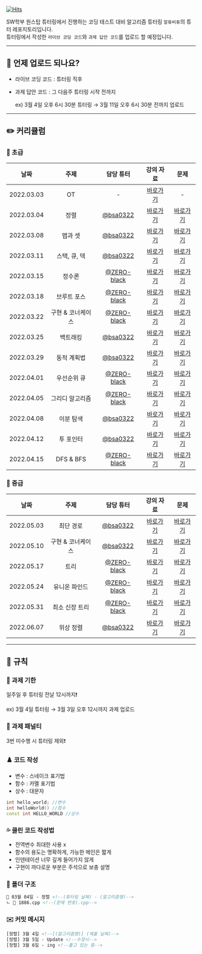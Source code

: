 [![Hits](https://hits.seeyoufarm.com/api/count/incr/badge.svg?url=https%3A%2F%2Fgithub.com%2FAltu-Bitu-2%2FNotice%2F&count_bg=%2379C83D&title_bg=%23555555&icon=&icon_color=%23E7E7E7&title=hits&edge_flat=false)](https://hits.seeyoufarm.com)

SW학부 원스탑 튜터링에서 진행하는 코딩 테스트 대비 알고리즘 튜터링 `알튜비튜`의 튜터 레포지토리입니다.  
튜터링에서 작성한 `라이브 코딩 코드`와 `과제 답안 코드`를 업로드 할 예정입니다.

---

## 📅 언제 업로드 되나요?

- 라이브 코딩 코드 : 튜터링 직후
- 과제 답안 코드 : 그 다음주 튜터링 시작 전까지

    ex) 3월 4일 오후 6시 30분 튜터링 → 3월 11일 오후 6시 30분 전까지 업로드

---   
## ✏️ 커리큘럼   
### 🌙 초급
|    날짜    | 주제 | 담당 튜터 | 강의 자료 | 문제 |
|:----------:|:----:|:---------:|:---------:|:----:|
| 2022.03.03 |  OT  |     -     |[바로가기](https://github.com/Altu-Bitu-2/Notice)|-|
| 2022.03.04 |정렬|[@bsa0322](https://github.com/bsa0322)|[바로가기](https://github.com/Altu-Bitu-2/Notice)|[바로가기](https://github.com/Altu-Bitu-2/Notice)|
| 2022.03.08 |맵과 셋|[@bsa0322](https://github.com/bsa0322)|[바로가기](https://github.com/Altu-Bitu-2/Notice)|[바로가기](https://github.com/Altu-Bitu-2/Notice)|
| 2022.03.11 |스택, 큐, 덱|[@bsa0322](https://github.com/bsa0322)|[바로가기](https://github.com/Altu-Bitu-2/Notice)|[바로가기](https://github.com/Altu-Bitu-2/Notice)|
| 2022.03.15 |정수론|[@ZERO-black](https://github.com/ZERO-black)|[바로가기](https://github.com/Altu-Bitu-2/Notice)|[바로가기](https://github.com/Altu-Bitu-2/Notice)|
| 2022.03.18 |브루트 포스|[@ZERO-black](https://github.com/ZERO-black)|[바로가기](https://github.com/Altu-Bitu-2/Notice)|[바로가기](https://github.com/Altu-Bitu-2/Notice)|
| 2022.03.22 |구현 & 코너케이스|[@ZERO-black](https://github.com/ZERO-black)|[바로가기](https://github.com/Altu-Bitu-2/Notice)|[바로가기](https://github.com/Altu-Bitu-2/Notice)|
| 2022.03.25 |백트래킹|[@bsa0322](https://github.com/bsa0322)|[바로가기](https://github.com/Altu-Bitu-2/Notice)|[바로가기](https://github.com/Altu-Bitu-2/Notice)|
| 2022.03.29 |동적 계획법|[@bsa0322](https://github.com/bsa0322)|[바로가기](https://github.com/Altu-Bitu-2/Notice)|[바로가기](https://github.com/Altu-Bitu-2/Notice)|
| 2022.04.01 |우선순위 큐|[@ZERO-black](https://github.com/ZERO-black)|[바로가기](https://github.com/Altu-Bitu-2/Notice)|[바로가기](https://github.com/Altu-Bitu-2/Notice)|
| 2022.04.05 |그리디 알고리즘|[@ZERO-black](https://github.com/ZERO-black)|[바로가기](https://github.com/Altu-Bitu-2/Notice)|[바로가기](https://github.com/Altu-Bitu-2/Notice)|
| 2022.04.08 |이분 탐색|[@bsa0322](https://github.com/bsa0322)|[바로가기](https://github.com/Altu-Bitu-2/Notice)|[바로가기](https://github.com/Altu-Bitu-2/Notice)|
| 2022.04.12 |투 포인터|[@bsa0322](https://github.com/bsa0322)|[바로가기](https://github.com/Altu-Bitu-2/Notice)|[바로가기](https://github.com/Altu-Bitu-2/Notice)|
| 2022.04.15 |DFS & BFS|[@ZERO-black](https://github.com/ZERO-black)|[바로가기](https://github.com/Altu-Bitu-2/Notice)|[바로가기](https://github.com/Altu-Bitu-2/Notice)|
### 🌙 중급
|    날짜    | 주제 | 담당 튜터 | 강의 자료 | 문제 |
|:----------:|:----:|:---------:|:---------:|:----:|
| 2022.05.03 |최단 경로|[@bsa0322](https://github.com/bsa0322)|[바로가기](https://github.com/Altu-Bitu-2/Notice)|[바로가기](https://github.com/Altu-Bitu-2/Notice)|
| 2022.05.10 |구현 & 코너케이스|[@bsa0322](https://github.com/bsa0322)|[바로가기](https://github.com/Altu-Bitu-2/Notice)|[바로가기](https://github.com/Altu-Bitu-2/Notice)|
| 2022.05.17 |트리|[@ZERO-black](https://github.com/ZERO-black)|[바로가기](https://github.com/Altu-Bitu-2/Notice)|[바로가기](https://github.com/Altu-Bitu-2/Notice)|
| 2022.05.24 |유니온 파인드|[@ZERO-black](https://github.com/ZERO-black)|[바로가기](https://github.com/Altu-Bitu-2/Notice)|[바로가기](https://github.com/Altu-Bitu-2/Notice)|
| 2022.05.31 |최소 신장 트리|[@ZERO-black](https://github.com/ZERO-black)|[바로가기](https://github.com/Altu-Bitu-2/Notice)|[바로가기](https://github.com/Altu-Bitu-2/Notice)|
| 2022.06.07 |위상 정렬|[@bsa0322](https://github.com/bsa0322)|[바로가기](https://github.com/Altu-Bitu-2/Notice)|[바로가기](https://github.com/Altu-Bitu-2/Notice)|
---

## 🤙 규칙

### 🎉 과제 기한

일주일 후 튜터링 전날 12시까지❗

ex) 3월 4일 튜터링 → 3월 3일 오후 12시까지 과제 업로드

### 📌 과제 패널티

3번 미수행 시 튜터링 제외❗

### ♟️ 코드 작성

- 변수 : 스네이크 표기법
- 함수 : 카멜 표기법
- 상수 : 대문자

```cpp
int hello_world; //변수
int helloWorld() //함수
const int HELLO_WORLD //상수
```

### 💦 클린 코드 작성법

- 전역변수 최대한 사용 x
- 함수의 용도는 명확하게, 가능한 메인은 짧게
- 인덴테이션 너무 깊게 들어가지 않게
- 구현이 까다로운 부분은 주석으로 보충 설명

### 📁 폴더 구조

```html
📁 03월 04일 - 정렬 <!--(튜터링 날짜) - (알고리즘명)-->
ㄴ 📄 1886.cpp <!--(문제 번호).cpp-->
```

### ✉️ 커밋 메시지

```html
[정렬] 3월 4일 <!--[(알고리즘명)] (제출 날짜)-->
[정렬] 3월 5일 - Update <!--수정시-->
[정렬] 3월 6일 - ing <!--풀고 있는 중-->
```
